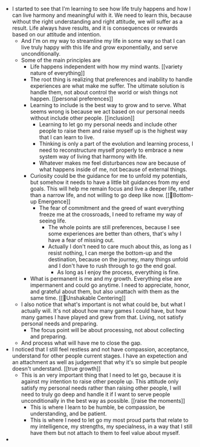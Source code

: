 - I started to see that I'm learning to see how life truly happens and how I can live harmony and meaningful with it. We need to learn this, because without the right understanding and right attitude, we will suffer as a result. Life always have results, and it is consequences or rewards based on our attitude and intention. 
    - And I'm on my way to streamline my life in some way so that I can live truly happy with this life and grow exponentially, and serve unconditionally.
    - Some of the main principles are
        - Life happens independent with how my mind wants. [[variety nature of everything]]
        - The root thing is realizing that preferences and inability to handle experiences are what make me suffer. The ultimate solution is handle them, not about control the world or wish things not happen. [[personal preferences]]
        - Learning to include is the best way to grow and to serve. What seems wrong is because we act based on our personal needs without include other people. [[inclusion]]
            - Learning to let go my personal needs and include other people to raise them and raise myself up is the highest way that I can learn to live.
            - Thinking is only a part of the evolution and learning process, I need to reconstructure myself properly to embrace a new system way of living that harmony with life. 
            - Whatever makes me feel disturbances now are because of what happens inside of me, not because of external things.
        - Curiosity could be the guidance for me to unfold my potentials, but somehow it needs to have a little bit guidances from my end goals. This will help me remain focus and live a deeper life, rather than a narrow life, and not willing to go deep like now. [[🌲Bottom-up Emergence]] 
            - The fear of commitment and the greed of want everything freeze me at the crossroads, I need to reframe my way of seeing life.
                - The whole points are still preferences, because I see some experiences are better than others, that's why I have a fear of missing out.
                - Actually I don't need to care much about this, as long as I resist nothing, I can merge the bottom-up and the destination, because on the journey, many things unfold and I don't have to rush through to go the end goal.
                    - As long as I enjoy the process, everything is fine.
        - What is permanent is me and my growth. Everything else are impermanent and could go anytime. I need to appreciate, honor, and grateful about them, but also unattach with them as the same time. [[🌱Unshakable Centering]]
    - I also notice that what's important is not what could be, but what I actually will. It's not about how many games I could have, but how many games I have played and grew from that. Living, not satisfy personal needs and preparing.
        - The focus point will be about processing, not about collecting and preparing.
    - And process what will have me to close the gap.
- I noticed that I still feel restless and not have compassion, acceptance, understand for other people current stages. I have an expetection and an attachment as well as judgement that why it's so simple but people doesn't understand. [[true growth]]
    - This is an very important thing that I need to let go, because it is against my intention to raise other people up. This attitude only satisfy my personal needs rather than raising other people, I will need to truly go deep and handle it if I want to serve people unconditionally in the best way as possible. [[raise the moments]]
        - This is where I learn to be humble, be compassion, be understanding, and be patient.
        - This is where I need to let go my most proud parts that relate to my intelligence, my strengths, my specialness, in a way that I still have them but not attach to them to feel value about myself.
- 
